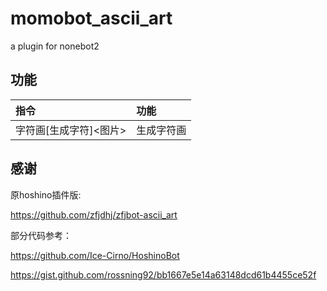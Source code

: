 <!--
 * @Author: zfj
 * @Date: 2021-03-03 18:49:15
 * @LastEditTime: 2021-03-03 18:49:15
 * @LastEditors: zfj
 * @Description: None
 * @GitHub: https://github.com/zfjdhj
-->
# momobot_ascii_art
a plugin for nonebot2

## 功能
| 指令 | 功能 |
| :- | :- |
| 字符画[生成字符]<图片> | 生成字符画 |

## 感谢
原hoshino插件版:

<https://github.com/zfjdhj/zfjbot-ascii_art>

部分代码参考：

<https://github.com/Ice-Cirno/HoshinoBot>

<https://gist.github.com/rossning92/bb1667e5e14a63148dcd61b4455ce52f>

